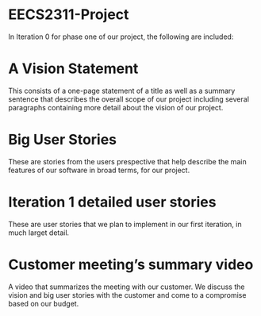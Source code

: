 # EECS2311-Project

In Iteration 0 for phase one of our project, the following are included:


# A Vision Statement

This consists of a one-page statement of a title as well as a summary sentence that describes the overall scope of our project including several paragraphs containing more detail about the vision of our project.

# Big User Stories

These are stories from the users prespective that help describe the main features of our software in broad terms, for our project.


# Iteration 1 detailed user stories

These are user stories that we plan to implement in our first iteration, in much larget detail. 

# Customer meeting’s summary video

A video that summarizes the meeting with our customer. We discuss the vision and big user stories with the customer and come to a compromise based on our budget.


